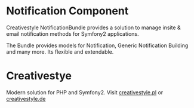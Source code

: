 Notification Component
==================

Creativestyle NotificationBundle provides a solution to manage
insite & email notification methods for Symfony2 applications.

The Bundle provides models for Notification, Generic Notification Building
and many more. Its flexible and extendable.

Creativestye
==================
Modern solution for PHP and Symfony2.
Visit [creativestyle.pl](creativestyle.pl) or [creativestyle.de](creativestyle.de) 